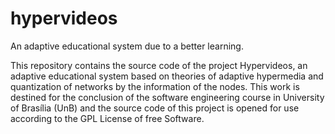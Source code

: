 hypervideos
===========
An adaptive educational system due to a better learning.

This repository contains the source code of the project Hypervideos, an adaptive educational system based on theories of adaptive hypermedia and quantization of networks by the information of the nodes.
This work is destined for the conclusion of the software engineering course in University of Brasília (UnB) and the source code of this project is opened for use according to the GPL License of free Software.
